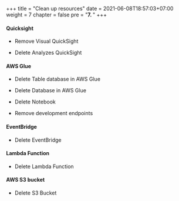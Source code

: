 +++
title = "Clean up resources"
date = 2021-06-08T18:57:03+07:00
weight = 7
chapter = false
pre = "<b>7. </b>"
+++

#### Quicksight

- Remove Visual QuickSight

- Delete Analyzes QuickSight

#### AWS Glue

- Delete Table database in AWS Glue

- Delete Database in AWS Glue

- Delete Notebook

- Remove development endpoints

#### EventBridge

- Delete EventBridge

#### Lambda Function

- Delete Lambda Function

#### AWS S3 bucket

- Delete S3 Bucket
